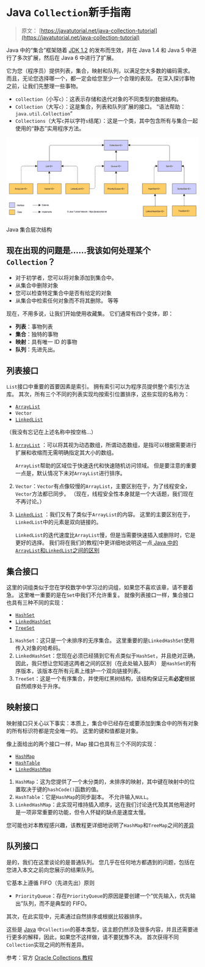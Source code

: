# Java `Collection`新手指南

> 原文： [https://javatutorial.net/java-collection-tutorial](https://javatutorial.net/java-collection-tutorial)

Java 中的“集合”框架随着 [JDK 1.2](https://javatutorial.net/install-java-8-jdk-on-ubuntu) 的发布而生效，并在 Java 1.4 和 Java 5 中进行了多次扩展，然后在 Java 6 中进行了扩展。

它为您（程序员）提供列表，集合，映射和队列，以满足您大多数的编码需求。 而且，无论您选择哪一个，都一定会给您至少一个合理的表现。 在深入探讨事物之前，让我们先整理一些事物。

*   `collection`（小写`c`）：这表示存储和迭代对象的不同类型的数据结构。
*   `Collection`（大写`c`）：这是集合，列表和队列扩展的接口。 “语法帮助：`java.util.Collection`”
*   `Collections`（大写`c`并以字符`s`结尾）：这是一个类，其中包含所有与集合一起使用的“静态”实用程序方法。

![Java collection hierarchy](img/5c554e1339fdc85bb87b0792a7292174.jpg)

Java 集合层次结构

## 现在出现的问题是……我该如何处理某个`Collection`？

*   对于初学者，您可以将对象添加到集合中。
*   从集合中删除对象
*   您可以检查特定集合中是否有给定的对象
*   从集合中检索任何对象而不将其删除。 等等

现在，不用多说，让我们开始使用收藏集。 它们通常有四个变体，即：

*   **列表**：事物列表
*   **集合**：独特的事物
*   **映射**：具有唯一 ID 的事物
*   **队列**：先进先出。

## 列表接口

`List`接口中重要的首要因素是索引。 拥有索引可以为程序员提供整个索引方法库。 其次，所有三个不同的列表实现均按索引位置排序，这些实现的名称为：

*   [`ArrayList`](https://javatutorial.net/java-arraylist-example)
*   `Vector`
*   [`LinkedList`](https://javatutorial.net/java-linkedlist-example)

（我没有忘记在上述名称中按空格...）

1.  [`ArrayList`](https://javatutorial.net/java-arraylist-example) ：可以将其视为动态数组，所谓动态数组，是指可以根据需要进行扩展和收缩而无需明确指定其大小的数组。
    
    `ArrayList`帮助的区域位于快速迭代和快速随机访问领域。 但是要注意的重要一点是，默认情况下未对`ArrayList`进行排序。
2.  `Vector`：`Vector`有点像较慢的`ArrayList`，主要区别在于，为了线程安全，`Vector`方法都已同步。 （现在，线程安全性本身就是一个大话题，我们现在不再讨论。）
3.  [`LinkedList`](https://javatutorial.net/java-linkedlist-example) ：我们又有了类似于`ArrayList`的内容。 这里的主要区别在于，`LinkedList`中的元素是双向链接的。
    
    `LinkedList`的迭代速度比`ArrayList`慢，但是当需要快速插入或删除时，它是更好的选择。 我们将在我们的教程[中更详细地说明这一点[ Java 中的`ArrayList`和`LinkedList`之间的区别](https://javatutorial.net/difference-between-arraylist-and-linkedlist-in-java)

## 集合接口

这里的词组类似于您在学校数学中学习过的词组，如果您不喜欢该章，请不要着急。 这里唯一重要的是在`Set`中我们不允许重复。 就像列表接口一样，集合接口也具有三种不同的实现：

*   [`HashSet`](https://javatutorial.net/java-hashset-example)
*   [`LinkedHashSet`](https://javatutorial.net/java-linkedhashset-example)
*   [`TreeSet`](https://javatutorial.net/java-treeset-example)

1.  `HashSet`：这只是一个未排序的无序集合。 这里重要的是`LinkedHashSet`使用传入对象的哈希码。
2.  `LinkedHashSet`：您现在必须已经猜到它有点类似于`HashSet`，并且绝对正确，因此，我只想让您知道这两者之间的区别（在此处输入鼓声） 是`HashSet`的有序版本，该版本在所有元素上维护一个双向链接列表。
3.  `TreeSet`：这是一个有序集合，并使用红黑树结构，该结构保证元素**必定**根据自然顺序处于升序。

## 映射接口

映射接口只关心以下事实：本质上，集合中已经存在或要添加到集合中的所有对象的所有标识符都是完全唯一的。 这里的键和值都是对象。

像上面给出的两个接口一样，Map 接口也具有三个不同的实现：

*   [`HashMap`](https://javatutorial.net/java-hashmap-example)
*   [`HashTable`](https://javatutorial.net/java-hashtable-example)
*   [`LinkedHashMap`](https://javatutorial.net/java-linkedhashmap-example)

1.  `HashMap`：这为您提供了一个未分类的，未排序的映射，其中键在映射中的位置取决于键的`hashCode()`函数的值。
2.  `HashTable`：它是`HashMap`的同步副本。 不允许输入`NULL`。
3.  `LinkedHashMap`：此实现可维持插入顺序，这在我们讨论迭代及其其他用途时是一项非常重要的功能，但令人怀疑的缺点是速度太慢。

您可能也对本教程感兴趣，该教程更详细地说明了`HashMap`和`TreeMap`之间的[差异](https://javatutorial.net/difference-between-hashmap-and-treemap-in-java)

## 队列接口

是的，我们在这里谈论的是普通队列。 您几乎在任何地方都遇到的问题，包括在您进入本文之前向您展示的结果队列。

它基本上遵循 FIFO（先进先出）原则

*   `PriorityQueue`：存在`PriorityQueue`的原因是要创建一个“优先输入，优先输出”队列，而不是典型的 FIFO。

其次，在此实现中，元素通过自然排序或根据比较器排序。

这些是 [Java](http://www.trainingindelhi.com/best-java-training-in-delhi.php) 中`Collection`的基本类型，该主题仍然涉及很多内容，并且还需要进行更多的解释，因此，如果您不这样做，请不要犹豫不决。 首次获得不同`Collection`实现之间的所有差异。

参考：官方 [Oracle Collections 教程](https://docs.oracle.com/javase/tutorial/collections/implementations/index.html)